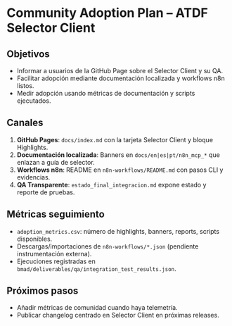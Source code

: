 # Community Adoption Plan – ATDF Selector Client

## Objetivos
- Informar a usuarios de la GitHub Page sobre el Selector Client y su QA.
- Facilitar adopción mediante documentación localizada y workflows n8n listos.
- Medir adopción usando métricas de documentación y scripts ejecutados.

## Canales
1. **GitHub Pages**: `docs/index.md` con la tarjeta Selector Client y bloque Highlights.
2. **Documentación localizada**: Banners en `docs/en|es|pt/n8n_mcp_*` que enlazan a guía de selector.
3. **Workflows n8n**: README en `n8n-workflows/README.md` con pasos CLI y evidencias.
4. **QA Transparente**: `estado_final_integracion.md` expone estado y reporte de pruebas.

## Métricas seguimiento
- `adoption_metrics.csv`: número de highlights, banners, reports, scripts disponibles.
- Descargas/importaciones de `n8n-workflows/*.json` (pendiente instrumentación externa).
- Ejecuciones registradas en `bmad/deliverables/qa/integration_test_results.json`.

## Próximos pasos
- Añadir métricas de comunidad cuando haya telemetría.
- Publicar changelog centrado en Selector Client en próximas releases.

